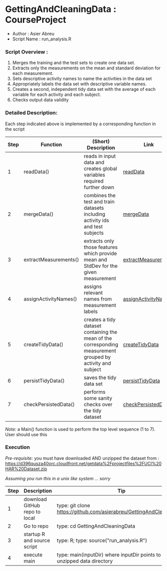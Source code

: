 # GettingAndCleaningData : CourseProject 
- Author      : Asier Abreu
- Script Name : run_analysis.R

### Script Overview :
1. Merges the training and the test sets to create one data set.
2. Extracts only the measurements on the mean and standard deviation for each measurement. 
3. Sets descriptive activity names to name the activities in the data set
4. Appropriately labels the data set with descriptive variable names. 
5. Creates a second, independent tidy data set with the average of each variable for each activity and each subject.
6. Checks output data validity

### Detailed Description:
Each step indicated above is implemented by a corresponding function in the script

| Step | Function    | (Short) Description | Link |
| ---- | ----------- | ------------| ----------- | 
| 1    | readData()  | reads in input data and creates global variables required further down | [readData](run_analysis.R#L{17})|
| 2    | mergeData() | combines the test and train datasets including activity ids and test subjects | [mergeData](run_analysis.R#L{57})|
| 3    | extractMeasurements() | extracts only those features which provide mean and StdDev for the given measurement |[extractMeasurements](run_analysis.R#L{71})|
| 4    | assignActivityNames() | assigns relevant names from measurement labels | [assignActivityNames](run_analysis.R#L{97})|
| 5    | createTidyData() | creates a tidy dataset containing the mean of the corresponding measurement grouped by activity and subject |[createTidyData](run_analysis.R#L{108})|
| 6    | persistTidyData() | saves the tidy data set |[persistTidyData](run_analysis.R#L{122})|
| 7    | checkPersistedData() | performs some sanity checks over the tidy dataset |[checkPersistedData](run_analysis.R#L{128})|

*Note:* a Main() function is used to perform the top level sequence (1 to 7). User should use this

### Execution

*Pre-requisite:* you must have downloaded AND unzipped the dataset from :
https://d396qusza40orc.cloudfront.net/getdata%2Fprojectfiles%2FUCI%20HAR%20Dataset.zip

*Assuming you run this in a unix like system ... sorry*

| Step | Description | Tip |
| ---- | ------------|-----|
| 1    | download GitHub repo to local | type: git clone https://github.com/asierabreu/GettingAndCleaningData |
| 2    | Go to repo | type: cd GettingAndCleaningData |  
| 3    | startup R and source script| type: R; type: source("run_analysis.R")  |
| 4    | execute main | type: main(inputDir)  where inputDir points to the unzipped data directory| |
